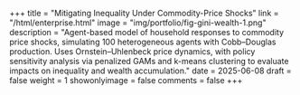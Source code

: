 +++
title = "Mitigating Inequality Under Commodity-Price Shocks"
link = "/html/enterprise.html"
image = "img/portfolio/fig-gini-wealth-1.png"
description = "Agent-based model of household responses to commodity price shocks, simulating 100 heterogeneous agents with Cobb–Douglas production. Uses Ornstein–Uhlenbeck price dynamics, with policy sensitivity analysis via penalized GAMs and k-means clustering to evaluate impacts on inequality and wealth accumulation."
date = 2025-06-08
draft = false
weight = 1
showonlyimage = false
comments = false
+++

